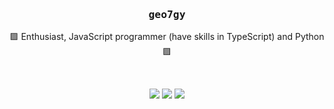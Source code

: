 <h3 align='center'><pre>geo7gy</pre></h3>
           
<p align='center'>🟪 Enthusiast, JavaScript programmer (have skills in TypeScript) and Python 🟪</p>
<br />
<p align='center'><img src='https://img.shields.io/badge/JavaScript-90/100-pink?style=for-the-badge&logo=javascript&logoColor=white' /> <img src='https://img.shields.io/badge/Python-70/100-pink?style=for-the-badge&logo=python&logoColor=white' /> <img src='https://img.shields.io/badge/Vue-40/100-pink?style=for-the-badge&logo=vuedotjs&logoColor=white' /></p>
